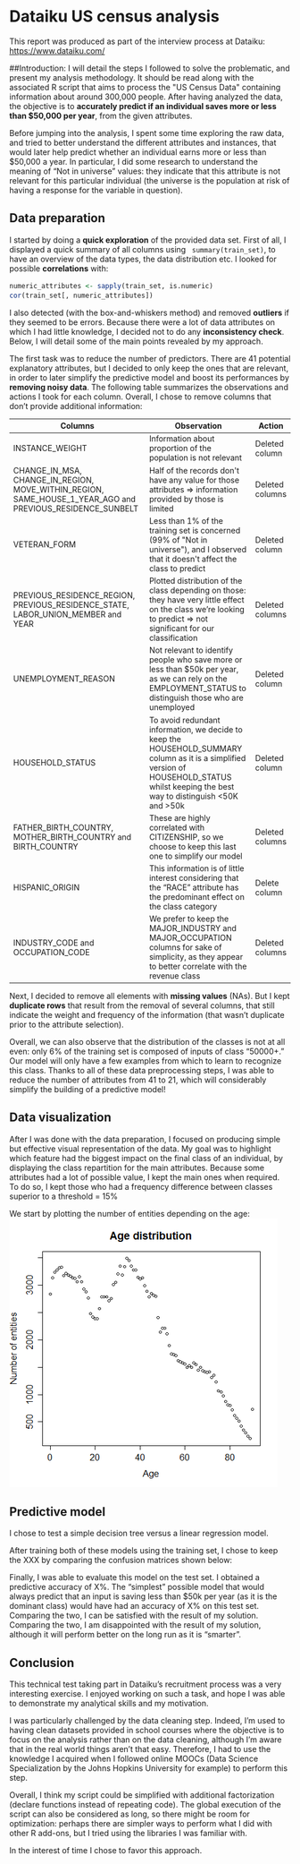 # Dataiku US census analysis
This report was produced as part of the interview process at Dataiku: https://www.dataiku.com/ 

##Introduction:
I will detail the steps I followed to solve the problematic, and present my analysis methodology.
It should be read along with the associated R script that aims to process the "US Census Data" containing information about around 300,000 people. 
After having analyzed the data, the objective is to **accurately predict if an individual saves more or less than $50,000 per year**, from the given attributes. 

Before jumping into the analysis, I spent some time exploring the raw data, and tried to better understand the different attributes and instances, that would later help predict whether an individual earns more or less than $50,000 a year. 
In particular, I did some research to understand the meaning of “Not in universe” values: they indicate that this attribute is not relevant for this particular individual (the universe is the population at risk of having a response for the variable in question).

## Data preparation
I started by doing a **quick exploration** of the provided data set. First of all, I displayed a quick summary of all columns using ``` summary(train_set)```, to have an overview of the data types, the data distribution etc.
I looked for possible **correlations** with:
```R
numeric_attributes <- sapply(train_set, is.numeric)
cor(train_set[, numeric_attributes])
``` 
I also detected (with the box-and-whiskers method) and removed **outliers** if they seemed to be errors.
Because there were a lot of data attributes on which I had little knowledge, I decided not to do any **inconsistency check**.
Below, I will detail some of the main points revealed by my approach.

The first task was to reduce the number of predictors. There are 41 potential explanatory attributes, but I decided to only keep the ones that are relevant, in order to later simplify the predictive model and boost its performances by **removing noisy data**.
The following table summarizes the observations and actions I took for each column. Overall, I chose to remove columns that don’t provide additional information:

Columns | Observation | Action 
------- | ----------- | ------
INSTANCE_WEIGHT | Information about proportion of the population is not relevant | Deleted column
CHANGE_IN_MSA, CHANGE_IN_REGION, MOVE_WITHIN_REGION, SAME_HOUSE_1_YEAR_AGO and PREVIOUS_RESIDENCE_SUNBELT | Half of the records don't have any value for those attributes => information provided by those is limited | Deleted columns
VETERAN_FORM | Less than 1% of the training set is concerned (99% of "Not in universe"), and I observed that it doesn't affect the class to predict | Deleted column
PREVIOUS_RESIDENCE_REGION, PREVIOUS_RESIDENCE_STATE, LABOR_UNION_MEMBER and YEAR | Plotted distribution of the class depending on those: they have very little effect on the class we’re looking to predict => not significant for our classification | Deleted columns
UNEMPLOYMENT_REASON | Not relevant to identify people who save more or less than $50k per year, as we can rely on the EMPLOYMENT_STATUS to distinguish those who are unemployed | Deleted column
HOUSEHOLD_STATUS | To avoid redundant information, we decide to keep the HOUSEHOLD_SUMMARY column as it is a simplified version of HOUSEHOLD_STATUS whilst keeping the best way to distinguish <50K and >50k | Deleted column
FATHER_BIRTH_COUNTRY, MOTHER_BIRTH_COUNTRY and BIRTH_COUNTRY | These are highly correlated with CITIZENSHIP, so we choose to keep this last one to simplify our model | Deleted columns
HISPANIC_ORIGIN | This information is of little interest considering that the “RACE” attribute has the predominant effect on the class category | Delete column
INDUSTRY_CODE and OCCUPATION_CODE | We prefer to keep the MAJOR_INDUSTRY and MAJOR_OCCUPATION columns for sake of simplicity, as they appear to better correlate with the revenue class | Deleted columns

Next, I decided to remove all elements with **missing values** (NAs). But I kept **duplicate rows** that result from the removal of several columns, that still indicate the weight and frequency of the information (that wasn’t duplicate prior to the attribute selection).

Overall, we can also observe that the distribution of the classes is not at all even: only 6% of the training set is composed of inputs of class “50000+.” Our model will only have a few examples from which to learn to recognize this class.
Thanks to all of these data preprocessing steps, I was able to reduce the number of attributes from 41 to 21, which will considerably simplify the building of a predictive model! 

## Data visualization
After I was done with the data preparation, I focused on producing simple but effective visual representation of the data. My goal was to highlight which feature had the biggest impact on the final class of an individual, by displaying the class repartition for the main attributes. 
Because some attributes had a lot of possible value, I kept the main ones when required. To do so, I kept those who had a frequency difference between classes superior to a threshold = 15%

We start by plotting the number of entities depending on the age:
![GitHub Logo](/img/age_distribution.png)

## Predictive model

I chose to test a simple decision tree versus a linear regression model.

After training both of these models using the training set, I chose to keep the XXX by comparing the confusion matrices shown below:

Finally, I was able to evaluate this model on the test set.
I obtained a predictive accuracy of X%.
The “simplest” possible model that would always predict that an input is saving less than $50k per year (as it is the dominant class) would have had an accuracy of X% on this test set.
Comparing the two, I can be satisfied with the result of my solution.
Comparing the two, I am disappointed with the result of my solution, although it will perform better on the long run as it is “smarter”.


## Conclusion
This technical test taking part in Dataiku’s recruitment process was a very interesting exercise. I enjoyed working on such a task, and hope I was able to demonstrate my analytical skills and my motivation.

I was particularly challenged by the data cleaning step. Indeed, I’m used to having clean datasets provided in school courses where the objective is to focus on the analysis rather than on the data cleaning, although I’m aware that in the real world things aren’t that easy. Therefore, I had to use the knowledge I acquired when I followed online MOOCs (Data Science Specialization by the Johns Hopkins University for example) to perform this step.

Overall, I think my script could be simplified with additional factorization (declare functions instead of repeating code). The global execution of the script can also be considered as long, so there might be room for optimization: perhaps there are simpler ways to perform what I did with other R add-ons, but I tried using the libraries I was familiar with.

In the interest of time I chose to favor this approach.

